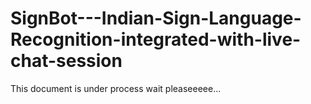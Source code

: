# SignBot---Indian-Sign-Language-Recognition-integrated-with-live-chat-session

This document is under process wait pleaseeeee...
